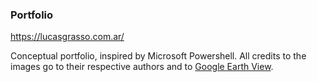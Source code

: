 ### Portfolio
https://lucasgrasso.com.ar/

Conceptual portfolio, inspired by Microsoft Powershell. All credits to the images go to their respective authors and to [Google Earth View](https://earthview.withgoogle.com/).
